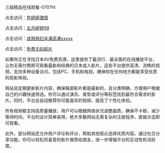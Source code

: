三级精品在线观看-0707ht


点击访问：<a href="https://bsdf-5f5.pages.dev/">色婷婷激情</a>

点击访问：<a href="https://bered.pages.dev/">五月婷婷99</a>

点击访问：<a href="https://tfda.pages.dev/">成熟熟妇丰满高潮xxxxx</a>

点击访问：<a href="https://gsd-agv.pages.dev/">免费无码婬片
</a>

如果你正在寻找日本AV免费资源，这里提供了最流行、最全面的在线播放平台，让你无需付费即可观看最新和经典的日本成人影片。这些平台提供高清、流畅的视频，支持多种设备访问，包括PC、手机和电视，确保你在任何地方都能享受优质的观影体验。

网站会定期更新影片内容，确保每部影片都是最新的，且分类明确，方便用户根据自己的兴趣快速筛选。你可以通过演员、类型或评分等标签找到最符合需求的影片。同时，平台会自动推荐你可能喜欢的视频，提高了个性化体验。

所有视频都支持高质量播放，用户可以根据网络状况调整画质，确保不卡顿，减少等待时间。平台的设计简单易用，绝大多数网站无需复杂的注册程序，直接点击即可观看。

此外，部分网站还允许用户评论和评分，帮助其他观众选择优质内容。通过社交分享功能，你可以轻松将喜爱的影片推荐给朋友，进一步增强平台的互动性和活跃度。

<span style="display:none;">[Canonical link](https://github.com/met20250707/met20250707 ）</span>
